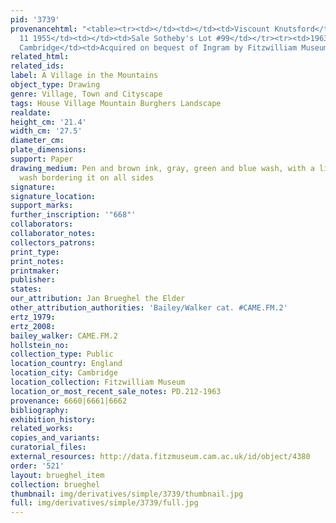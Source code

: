 ```yaml
---
pid: '3739'
provenancehtml: "<table><tr><td></td><td></td><td>Viscount Knutsford</td></tr><tr><td>Apr
  11 1955</td><td></td><td>Sale Sotheby's Lot #99</td></tr><tr><td>1963</td><td>England
  Cambridge</td><td>Acquired on bequest of Ingram by Fitzwilliam Museum</td></tr></table>"
related_html:
related_ids:
label: A Village in the Mountains
object_type: Drawing
genre: Village, Town and Cityscape
tags: House Village Mountain Burghers Landscape
realdate:
height_cm: '21.4'
width_cm: '27.5'
diameter_cm:
plate_dimensions:
support: Paper
drawing_medium: Pen and brown ink, gray, green and blue wash, with a line of brown
  wash bordering it on all sides
signature:
signature_location:
support_marks:
further_inscription: '"668"'
collaborators:
collaborator_notes:
collectors_patrons:
print_type:
print_notes:
printmaker:
publisher:
states:
our_attribution: Jan Brueghel the Elder
other_attribution_authorities: 'Bailey/Walker cat. #CAME.FM.2'
ertz_1979:
ertz_2008:
bailey_walker: CAME.FM.2
hollstein_no:
collection_type: Public
location_country: England
location_city: Cambridge
location_collection: Fitzwilliam Museum
location_or_most_recent_sale_notes: PD.212-1963
provenance: 6660|6661|6662
bibliography:
exhibition_history:
related_works:
copies_and_variants:
curatorial_files:
external_resources: http://data.fitzmuseum.cam.ac.uk/id/object/4380
order: '521'
layout: brueghel_item
collection: brueghel
thumbnail: img/derivatives/simple/3739/thumbnail.jpg
full: img/derivatives/simple/3739/full.jpg
---
```

